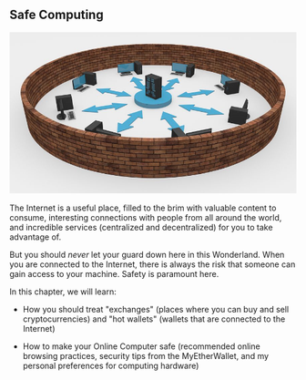 ## Safe Computing

![](/assets/network-2081171__480.jpg)

The Internet is a useful place, filled to the brim with valuable content to consume, interesting connections with people from all around the world, and incredible services (centralized and decentralized) for you to take advantage of.

But you should *never* let your guard down here in this Wonderland. When you are connected to the Internet, there is always the risk that someone can gain access to your machine. Safety is paramount here.

In this chapter, we will learn:

- How you should treat "exchanges" (places where you can buy and sell cryptocurrencies) and "hot wallets" (wallets that are connected to the Internet)

- How to make your Online Computer safe (recommended online browsing practices, security tips from the MyEtherWallet, and my personal preferences for computing hardware)